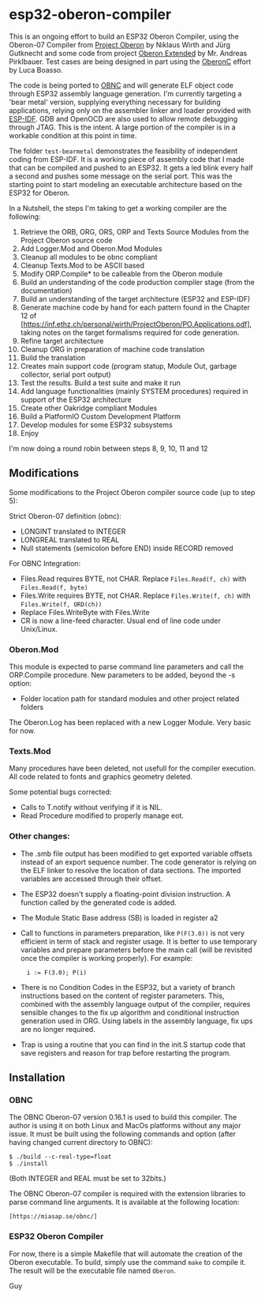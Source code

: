 # esp32-oberon-compiler

This is an ongoing effort to build an ESP32 Oberon Compiler, using the Oberon-07 Compiler from [Project Oberon](http://www.projectoberon.com) by Niklaus Wirth and Jürg Gutknecht and some code from project [Oberon Extended](https://github.com/andreaspirklbauer/Oberon-extended) by Mr. Andreas Pirklbauer. Test cases are being designed in part using the [OberonC](https://github.com/lboasso) effort by Luca Boasso.

The code is being ported to [OBNC](https://miasap.se/obnc/) and will generate ELF object code through ESP32 assembly language generation. I'm currently targeting a 'bear metal' version, supplying everything necessary for building applications, relying only on the assembler linker and loader provided with [ESP-IDF](https://docs.espressif.com/projects/esp-idf/en/latest/). GDB and OpenOCD are also used to allow remote debugging through JTAG. This is the intent. A large portion of the compiler is in a workable condition at this point in time.

The folder `test-bearmetal` demonstrates the feasibility of independent coding from ESP-IDF. It is a working piece of assembly code that I made that can be compiled and pushed to an ESP32. It gets a led blink every half a second and pushes some message on the serial port. This was the starting point to start modeling an executable architecture based on the ESP32 for Oberon.

In a Nutshell, the steps I'm taking to get a working compiler are the following:

1. Retrieve the ORB, ORG, ORS, ORP and Texts Source Modules from the Project Oberon source code
2. Add Logger.Mod and Oberon.Mod Modules
3. Cleanup all modules to be obnc compliant
4. Cleanup Texts.Mod to be ASCII based
5. Modify ORP.Compile* to be calleable from the Oberon module
6. Build an understanding of the code production compiler stage (from the documentation)
7. Build an understanding of the target architecture (ESP32 and ESP-IDF)
8. Generate machine code by hand for each pattern found in the Chapter 12 of [https://inf.ethz.ch/personal/wirth/ProjectOberon/PO.Applications.pdf], taking notes on the target formalisms required for code generation.
9. Refine target architecture
10. Cleanup ORG in preparation of machine code translation
11. Build the translation
12. Creates main support code (program statup, Module Out, garbage collector, serial port output)
13. Test the results. Build a test suite and make it run
14. Add language functionalities (mainly SYSTEM procedures) required in support of the ESP32 architecture
15. Create other Oakridge compliant Modules 
16. Build a PlatformIO Custom Development Platform
17. Develop modules for some ESP32 subsystems
18. Enjoy

I'm now doing a round robin between steps 8, 9, 10, 11 and 12

## Modifications

Some modifications to the Project Oberon compiler source code (up to step 5):

Strict Oberon-07 definition (obnc):

- LONGINT translated to INTEGER
- LONGREAL translated to REAL
- Null statements (semicolon before END) inside RECORD removed

For OBNC Integration:

- Files.Read requires BYTE, not CHAR. Replace `Files.Read(f, ch)` with `Files.Read(f, byte)`
- Files.Write requires BYTE, not CHAR. Replace `Files.Write(f, ch)` with `Files.Write(f, ORD(ch))`
- Replace Files.WriteByte with Files.Write
- CR is now a line-feed character. Usual end of line code under Unix/Linux.

### Oberon.Mod

This module is expected to parse command line parameters and call the ORP.Compile procedure. New parameters to be added, beyond the -s option:

- Folder location path for standard modules and other project related folders

The Oberon.Log has been replaced with a new Logger Module. Very basic for now.

### Texts.Mod

Many procedures have been deleted, not usefull for the compiler execution.
All code related to fonts and graphics geometry deleted.

Some potential bugs corrected:

- Calls to T.notify without verifying if it is NIL.
- Read Procedure modified to properly manage eot.

### Other changes:

- The .smb file output has been modified to get exported variable offsets instead of an export sequence number. The code generator is relying on the ELF linker to resolve the location of data sections. The imported variables are accessed through their offset.

- The ESP32 doesn't supply a floating-point division instruction. A function called by the generated code is added.

- The Module Static Base address (SB) is loaded in register a2 

- Call to functions in parameters preparation, like `P(F(3.0))` is not very efficient in term of stack and register usage. It is better to use temporary variables and prepare parameters before the main call (will be revisited once the compiler is working properly). For example:

```
     i := F(3.0); P(i)
```

- There is no Condition Codes in the ESP32, but a variety of branch instructions based on the content of register parameters. This, combined with the assembly language output of the compiler, requires sensible changes to the fix up algorithm and conditional instruction generation used in ORG. Using labels in the assembly language, fix ups are no longer required.

- Trap is using a routine that you can find in the init.S startup code that save registers and reason for trap before restarting the program.

## Installation

### OBNC

The OBNC Oberon-07 version 0.16.1 is used to build this compiler. The author is using it on both Linux and MacOs platforms without any major issue. It must be built using the following commands and option (after having changed current directory to OBNC):

```
$ ./build --c-real-type=float
$ ./install
```

(Both INTEGER and REAL must be set to 32bits.)

The OBNC Oberon-07 compiler is required with the extension libraries to parse command line arguments. It is available at the following location:

    [https://miasap.se/obnc/]
    
### ESP32 Oberon Compiler

For now, there is a simple Makefile that will automate the creation of the Oberon executable. To build, simply use the command `make` to compile it. The result will be the executable file named `Oberon`.

Guy
